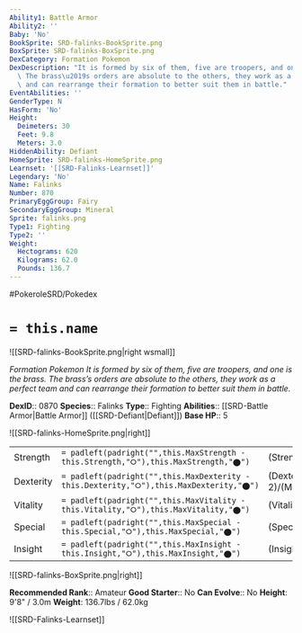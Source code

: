 ```yaml
---
Ability1: Battle Armor
Ability2: ''
Baby: 'No'
BookSprite: SRD-falinks-BookSprite.png
BoxSprite: SRD-falinks-BoxSprite.png
DexCategory: Formation Pokemon
DexDescription: "It is formed by six of them, five are troopers, and one is the brass.\
  \ The brass\u2019s orders are absolute to the others, they work as a perfect team\
  \ and can rearrange their formation to better suit them in battle."
EventAbilities: ''
GenderType: N
HasForm: 'No'
Height:
  Deimeters: 30
  Feet: 9.8
  Meters: 3.0
HiddenAbility: Defiant
HomeSprite: SRD-falinks-HomeSprite.png
Learnset: '[[SRD-Falinks-Learnset]]'
Legendary: 'No'
Name: Falinks
Number: 870
PrimaryEggGroup: Fairy
SecondaryEggGroup: Mineral
Sprite: falinks.png
Type1: Fighting
Type2: ''
Weight:
  Hectograms: 620
  Kilograms: 62.0
  Pounds: 136.7
---
```


#PokeroleSRD/Pokedex

# `= this.name`

![[SRD-falinks-BookSprite.png|right wsmall]]

*Formation Pokemon*
*It is formed by six of them, five are troopers, and one is the brass. The brass’s orders are absolute to the others, they work as a perfect team and can rearrange their formation to better suit them in battle.*

**DexID**:: 0870
**Species**:: Falinks
**Type**:: Fighting
**Abilities**:: [[SRD-Battle Armor|Battle Armor]] ([[SRD-Defiant|Defiant]])
**Base HP**:: 5

![[SRD-falinks-HomeSprite.png|right]]

|           |                                                                                        |                                          |
| --------- | -------------------------------------------------------------------------------------- | ---------------------------------------- |
| Strength  | `= padleft(padright("",this.MaxStrength - this.Strength,"⭘"),this.MaxStrength,"⬤")`    | (Strength::3)/(MaxStrength::6)   |
| Dexterity | `= padleft(padright("",this.MaxDexterity - this.Dexterity,"⭘"),this.MaxDexterity,"⬤")` | (Dexterity:: 2)/(MaxDexterity::5) |
| Vitality  | `= padleft(padright("",this.MaxVitality - this.Vitality,"⭘"),this.MaxVitality,"⬤")`    | (Vitality::3)/(MaxVitality::6)   |
| Special   | `= padleft(padright("",this.MaxSpecial - this.Special,"⭘"),this.MaxSpecial,"⬤")`       | (Special::2)/(MaxSpecial::5)     |
| Insight   | `= padleft(padright("",this.MaxInsight - this.Insight,"⭘"),this.MaxInsight,"⬤")`       | (Insight::2)/(MaxInsight::4)     |

![[SRD-falinks-BoxSprite.png|right]]

**Recommended Rank**:: Amateur
**Good Starter**:: No
**Can Evolve**:: No
**Height**: 9'8" / 3.0m
**Weight**: 136.7lbs / 62.0kg

![[SRD-Falinks-Learnset]]